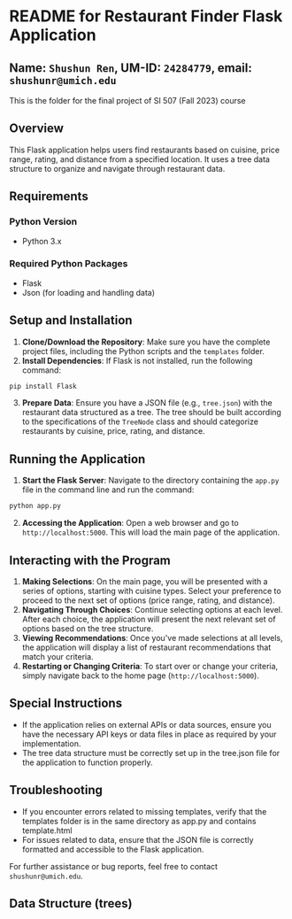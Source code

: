 # README for Restaurant Finder Flask Application
## Name: `Shushun Ren`, UM-ID: `24284779`, email: `shushunr@umich.edu`
This is the folder for the final project of SI 507 (Fall 2023) course

## Overview
This Flask application helps users find restaurants based on cuisine, price range, rating, and distance from a specified location. It uses a tree data structure to organize and navigate through restaurant data.

## Requirements
### Python Version
- Python 3.x

### Required Python Packages
- Flask
- Json (for loading and handling data)

## Setup and Installation
1. **Clone/Download the Repository**: Make sure you have the complete project files, including the Python scripts and the `templates` folder.
2. **Install Dependencies**: If Flask is not installed, run the following command:
```python
pip install Flask
```
3. **Prepare Data**: Ensure you have a JSON file (e.g., `tree.json`) with the restaurant data structured as a tree. The tree should be built according to the specifications of the `TreeNode` class and should categorize restaurants by cuisine, price, rating, and distance.

## Running the Application
1. **Start the Flask Server**: Navigate to the directory containing the `app.py` file in the command line and run the command:
```python
python app.py
```
2. **Accessing the Application**: Open a web browser and go to `http://localhost:5000`. This will load the main page of the application.

## Interacting with the Program
1. **Making Selections**: On the main page, you will be presented with a series of options, starting with cuisine types. Select your preference to proceed to the next set of options (price range, rating, and distance).
2. **Navigating Through Choices**: Continue selecting options at each level. After each choice, the application will present the next relevant set of options based on the tree structure.
3. **Viewing Recommendations**: Once you've made selections at all levels, the application will display a list of restaurant recommendations that match your criteria.
4. **Restarting or Changing Criteria**: To start over or change your criteria, simply navigate back to the home page (`http://localhost:5000`).

## Special Instructions
- If the application relies on external APIs or data sources, ensure you have the necessary API keys or data files in place as required by your implementation.
- The tree data structure must be correctly set up in the tree.json file for the application to function properly.

## Troubleshooting
- If you encounter errors related to missing templates, verify that the templates folder is in the same directory as app.py and contains template.html
- For issues related to data, ensure that the JSON file is correctly formatted and accessible to the Flask application.

For further assistance or bug reports, feel free to contact `shushunr@umich.edu`.

## Data Structure (trees)
